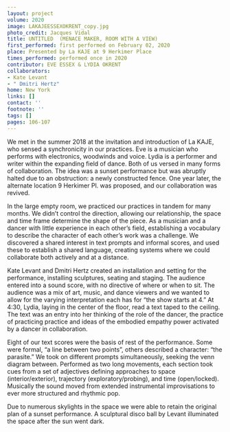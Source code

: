 ```yaml
---
layout: project
volume: 2020
image: LAKAJEESSEXOKRENT_copy.jpg
photo_credit: Jacques Vidal
title: UNTITLED  (MENACE MAKER, ROOM WITH A VIEW)
first_performed: first performed on February 02, 2020
place: Presented by La KAJE at 9 Herkimer Place
times_performed: performed once in 2020
contributor: EVE ESSEX & LYDIA OKRENT
collaborators:
- Kate Levant
- " Dmitri Hertz"
home: New York
links: []
contact: ''
footnote: ''
tags: []
pages: 106-107
---
```




We met in the summer 2018 at the invitation and introduction of La KAJE, who sensed a synchronicity in our practices. Eve is a musician who performs with electronics, woodwinds and voice. Lydia is a performer and writer within the expanding field of dance. Both of us versed in many forms of collaboration. The idea was a sunset performance but was abruptly halted due to an obstruction: a newly constructed fence. One year later, the alternate location 9 Herkimer Pl. was proposed, and our collaboration was revived. 

In the large empty room, we practiced our practices in tandem for many months. We didn’t control the direction, allowing our relationship, the space and time frame determine the shape of the piece. As a musician and a dancer with little experience in each other’s field, establishing a vocabulary to describe the character of each other’s work was a challenge. We discovered a shared interest in text prompts and informal scores, and used these to establish a shared language, creating systems where we could collaborate both actively and at a distance. 

Kate Levant and Dmitri Hertz created an installation and setting for the performance, installing sculptures, seating and staging. The audience entered into a sound score, with no directive of where or when to sit. The audience was a mix of art, music, and dance viewers and we wanted to allow for the varying interpretation each has for “the show starts at 4.” At 4:30, Lydia, laying in the center of the floor, read a text taped to the ceiling. The text was an entry into her thinking of the role of the dancer, the practice of practicing practice and ideas of the embodied empathy power activated by a dancer in collaboration. 

Eight of our text scores were the basis of rest of the performance. Some were formal, “a line between two points”, others described a character: “the parasite.” We took on different prompts simultaneously, seeking the venn diagram between. Performed as two long movements, each section took cues from a set of adjectives defining approaches to space (interior/exterior), trajectory (exploratory/probing), and time (open/locked). Musically the sound moved from extended instrumental improvisations to ever more structured and rhythmic pop. 

Due to numerous skylights in the space we were able to retain the original plan of a sunset performance. A sculptural disco ball by Levant illuminated the space after the sun went dark. 

